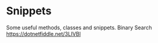 # Snippets
Some useful methods, classes and snippets.
Binary Search https://dotnetfiddle.net/3LIVBl
